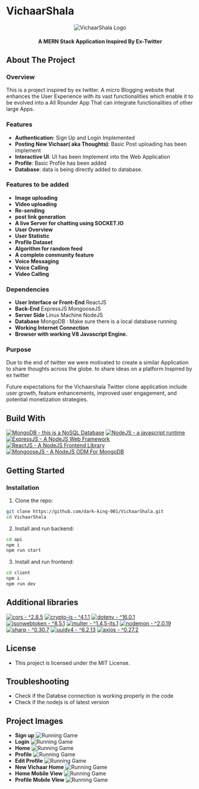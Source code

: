 # VichaarShala
<p align="center">
  <img src="https://github.com/dark-king-001/VichaarShala/blob/main/SnapShots/Logo.jpeg" alt="VichaarShala Logo" />
</p>

<p align="center">
  <h4 align="center">A MERN Stack Application Inspired By Ex-Twitter</h4>
</p>


## About The Project

### Overview

This is a project inspired by ex twitter. A micro Blogging website that enhances the User Experience with its vast functionalities which enable it to be evolved into a All Rounder App That can integrate functionalities of other large Apps.

### Features

- **Authentication**: Sign Up and Login Implemented
- **Posting New Vichaar( aka Thoughts)**: Basic Post uploading has been implement
- **Interactive UI**: UI has been Implement into the Web Application
- **Profile**: Basic Profile has been added
- **Database**: data is being directly added to database.

### Features to be added
- **Image uploading**
- **Video uploading**
- **Re-sending**
- **post link generation**
- **A live Server for chatting using SOCKET.IO**
- **User Overview**
- **User Statistic**
- **Profile Dataset**
- **Algorithm for random feed**
- **A complete community feature**
- **Voice Messaging**
- **Voice Calling**
- **Video Calling**

### Dependencies
- **User Interface or Front-End** ReactJS
- **Back-End** ExpressJS MongooseJS
- **Server Side** Linux Machine NodeJS
- **Database** MongoDB : Make sure there is a local database running
- **Working Internet Connection**
- **Browser with working V8 Javascript Engine.**

### Purpose

Due to the end of twitter we were motivated to create a similar Application to share thoughts across the globe. to share ideas on a platform 
Inspired by ex twitter

Future expectations for the Vichaarshala Twitter clone application include user growth, feature enhancements, improved user engagement, and potential monetization strategies.

## Build With

[![MongoDB - this is a NoSQL Database](https://img.shields.io/badge/MongoDB%20-this%20is%20a%20NoSQL%20Database%20-green?style=flat&logo=MongoDB)](https://www.mongodb.com/)
[![NodeJS - a javascript runtime](https://img.shields.io/badge/NodeJS%20-a%20javascript%20runtime%20-green?style=flat&logo=NodeJS)](https://nodejs.org/en)
[![ExpressJS - A NodeJS Web Framework](https://img.shields.io/badge/ExpressJS%20-A%20NodeJS%20Web%20Framework%20-green?style=flat&logo=ExpressJS)](https://expressjs.com/)
[![ReactJS - A NodeJS Frontend Library](https://img.shields.io/badge/ReactJS%20-A%20NodeJS%20Frontend%20Library%20-green?style=flat&logo=ReactJS)](https://react.dev/)
[![MongooseJS - A NodeJS ODM For MongoDB](https://img.shields.io/badge/MongooseJS%20-A%20NodeJS%20ODM%20For%20MongoDB%20-green?style=flat&logo=Mongoose)](https://mongoosejs.com/)

## Getting Started

### Installation

1. Clone the repo: 
```sh
git clone https://github.com/dark-king-001/VichaarShala.git
cd VichaarShala
```
2. Install and run backend:
```sh
cd api
npm i
npm run start
```
3. Install and run frontend: 
```sh
cd client
npm i
npm run dev
```

## Additional libraries

[![cors -  ^2.8.5](https://img.shields.io/badge/cors%20-%20^2.8.5%20-green?style=flat&logo=cors)]({link})
[![crypto-js -  ^4.1.1](https://img.shields.io/badge/crypto%20js%20-%20^4.1.1%20-green?style=flat&logo=crypto-js)]({link})
[![dotenv -  ^16.0.1](https://img.shields.io/badge/dotenv%20-%20^16.0.1%20-green?style=flat&logo=dotenv)]({link})
[![jsonwebtoken -  ^8.5.1](https://img.shields.io/badge/jsonwebtoken%20-%20^8.5.1%20-green?style=flat&logo=jsonwebtoken)]({link})
[![multer -  ^1.4.5-lts.1](https://img.shields.io/badge/multer%20^1.4.5-lts.1%20-green?style=flat&logo=multer)]({link})
[![nodemon -  ^2.0.19](https://img.shields.io/badge/nodemon%20-%20^2.0.19%20-green?style=flat&logo=nodemon)]({link})
[![sharp -  ^0.30.7](https://img.shields.io/badge/sharp%20-%20^0.30.7%20-green?style=flat&logo=sharp)]({link})
[![uuidv4 -  ^6.2.13](https://img.shields.io/badge/uuidv4%20-%20^6.2.13%20-green?style=flat&logo=uuidv4)]({link})
[![axios -  ^0.27.2](https://img.shields.io/badge/axios%20-%20^0.27.2%20-green?style=flat&logo=axios)]({link})

## License
* This project is licensed under the MIT License.

## Troubleshooting
* Check if the Databse connection is working properly in the code
* Check if the nodejs is of latest version

## Project Images

- **Sign up**
  ![Running Game](https://github.com/dark-king-001/VichaarShala/blob/main/SnapShots/ss1.png)
- **Login**
  ![Running Game](https://github.com/dark-king-001/VichaarShala/blob/main/SnapShots/ss2.png)
- **Home**
  ![Running Game](https://github.com/dark-king-001/VichaarShala/blob/main/SnapShots/ss3.png)
- **Profile**
  ![Running Game](https://github.com/dark-king-001/VichaarShala/blob/main/SnapShots/ss4.png)
- **Edit Profile**
  ![Running Game](https://github.com/dark-king-001/VichaarShala/blob/main/SnapShots/ss5.png)
- **New Vichaar Home**
  ![Running Game](https://github.com/dark-king-001/VichaarShala/blob/main/SnapShots/ss6.png)
- **Home Mobile View**
  ![Running Game](https://github.com/dark-king-001/VichaarShala/blob/main/SnapShots/ss7.png)
- **Profile Mobile VIew**
  ![Running Game](https://github.com/dark-king-001/VichaarShala/blob/main/SnapShots/ss8.png)